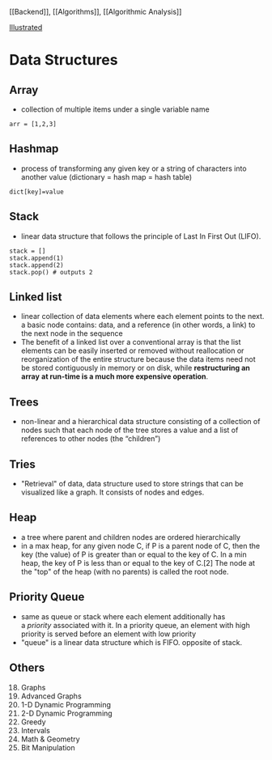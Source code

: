 [[Backend]], [[Algorithms]], [[Algorithmic Analysis]]

[Illustrated](https://www.youtube.com/watch?v=9rhT3P1MDHk&list=PLkZYeFmDuaN2-KUIv-mvbjfKszIGJ4FaY)

# Data Structures

## Array
- collection of multiple items under a single variable name
```
arr = [1,2,3]
```

## Hashmap
- process of transforming any given key or a string of characters into another value (dictionary = hash map = hash table)
```
dict[key]=value
```

## Stack
- linear data structure that follows the principle of Last In First Out (LIFO). 
```
stack = []
stack.append(1)
stack.append(2)
stack.pop() # outputs 2
```

## Linked list
- linear collection of data elements where each element points to the next. a basic node contains: data, and a reference (in other words, a link) to the next node in the sequence
- The benefit of a linked list over a conventional array is that the list elements can be easily inserted or removed without reallocation or reorganization of the entire structure because the data items need not be stored contiguously in memory or on disk, while **restructuring an array** **at run-time is a much more expensive operation**.

## Trees
- non-linear and a hierarchical data structure consisting of a collection of nodes such that each node of the tree stores a value and a list of references to other nodes (the “children”)

## Tries
- "Retrieval" of data, data structure used to store strings that can be visualized like a graph. It consists of nodes and edges.

## Heap
- a tree where parent and children nodes are ordered hierarchically
- in a max heap, for any given node C, if P is a parent node of C, then the key (the value) of P is greater than or equal to the key of C. In a min heap, the key of P is less than or equal to the key of C.[2] The node at the "top" of the heap (with no parents) is called the root node.

## Priority Queue
- same as queue or stack where each element additionally has a _priority_ associated with it. In a priority queue, an element with high priority is served before an element with low priority
- "queue" is a linear data structure which is FIFO. opposite of stack.

## Others
18. Graphs
19. Advanced Graphs
20. 1-D Dynamic Programming
21. 2-D Dynamic Programming
22. Greedy
23. Intervals
24. Math & Geometry
25. Bit Manipulation
